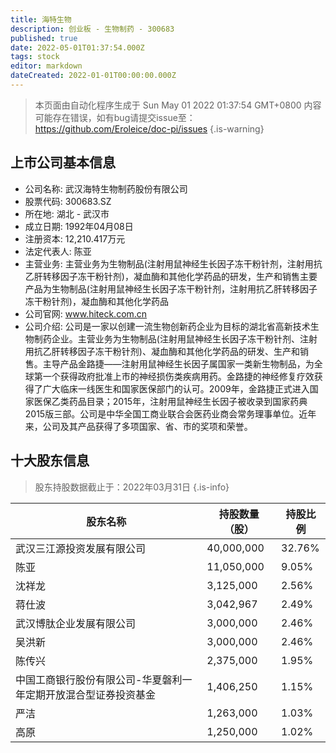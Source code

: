 ```yaml
---
title: 海特生物
description: 创业板 - 生物制药 - 300683
published: true
date: 2022-05-01T01:37:54.000Z
tags: stock
editor: markdown
dateCreated: 2022-01-01T00:00:00.000Z
---
```


> 本页面由自动化程序生成于 Sun May 01 2022 01:37:54 GMT+0800
> 内容可能存在错误，如有bug请提交issue至：https://github.com/Eroleice/doc-pi/issues
{.is-warning}

## 上市公司基本信息
- 公司名称: 武汉海特生物制药股份有限公司
- 股票代码: 300683.SZ
- 所在地: 湖北 - 武汉市
- 成立日期: 1992年04月08日
- 注册资本: 12,210.417万元
- 法定代表人: 陈亚
- 主营业务: 主营业务为生物制品(注射用鼠神经生长因子冻干粉针剂，注射用抗乙肝转移因子冻干粉针剂)，凝血酶和其他化学药品的研发，生产和销售主要产品为生物制品(注射用鼠神经生长因子冻干粉针剂，注射用抗乙肝转移因子冻干粉针剂)，凝血酶和其他化学药品
- 公司官网: www.hiteck.com.cn
- 公司介绍: 公司是一家以创建一流生物创新药企业为目标的湖北省高新技术生物制药企业。主营业务为生物制品(注射用鼠神经生长因子冻干粉针剂、注射用抗乙肝转移因子冻干粉针剂)、凝血酶和其他化学药品的研发、生产和销售。主导产品金路捷——注射用鼠神经生长因子属国家一类新生物制品，为全球第一个获得政府批准上市的神经损伤类疾病用药。金路捷的神经修复疗效获得了广大临床一线医生和国家医保部门的认可。2009年，金路捷正式进入国家医保乙类药品目录；2015年，注射用鼠神经生长因子被收录到国家药典2015版三部。公司是中华全国工商业联合会医药业商会常务理事单位。近年来，公司及其产品获得了多项国家、省、市的奖项和荣誉。


## 十大股东信息
> 股东持股数据截止于：2022年03月31日
{.is-info}

| 股东名称 | 持股数量（股） | 持股比例 |
| --- | --- | --- |
| 武汉三江源投资发展有限公司 | 40,000,000 | 32.76% |
| 陈亚 | 11,050,000 | 9.05% |
| 沈祥龙 | 3,125,000 | 2.56% |
| 蒋仕波 | 3,042,967 | 2.49% |
| 武汉博肽企业发展有限公司 | 3,000,000 | 2.46% |
| 吴洪新 | 3,000,000 | 2.46% |
| 陈传兴 | 2,375,000 | 1.95% |
| 中国工商银行股份有限公司-华夏磐利一年定期开放混合型证券投资基金 | 1,406,250 | 1.15% |
| 严洁 | 1,263,000 | 1.03% |
| 高原 | 1,250,000 | 1.02% |




